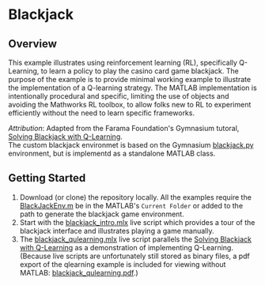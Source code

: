# Blackjack

## Overview

This example illustrates using reinforcement learning (RL), specifically Q-Learning, to learn a policy to play the casino card game blackjack.  The purpose of the example is to provide minimal working example to illustrate the implementation of a Q-learning strategy.
The MATLAB implementation is intentionally procedural and specific, limiting the use of objects and avoiding the Mathworks RL toolbox, to allow folks new to RL to experiment efficiently without the need to learn specific frameworks.

*Attribution*: Adapted from the Farama Foundation's Gymnasium tutoral, [Solving Blackjack with Q-Learning](https://gymnasium.farama.org/tutorials/training_agents/blackjack_tutorial/).  
The custom blackjack environmet is based on the Gymnasium [blackjack.py](https://github.com/Farama-Foundation/Gymnasium/blob/main/gymnasium/envs/toy_text/blackjack.py) environment, but is implementd as a standalone MATLAB class.

## Getting Started

1. Download (or clone) the repository locally.  All the examples require the [BlackJackEnv.m](BlackJackEnv.m) be in the MATLAB's `Current Folder` or added to the path to generate the blackjack game environment.
2. Start with the [blackjack_intro.mlx](blackjack_intro.mlx) live script which provides a tour of the blackjack interface and illustrates playing a game manually.
3. The [blackjack_qulearning.mlx](blackjack_qulearning.mlx) live script parallels the  [Solving Blackjack with Q-Learning](https://gymnasium.farama.org/tutorials/training_agents/blackjack_tutorial/) as a demonstration of implementing Q-Learning.  (Because live scripts are unfortunately still stored as binary files, a pdf export of the qlearning example is included for viewing without MATLAB: [blackjack_qulearning.pdf](blackjack_qulearning.pdf).)
